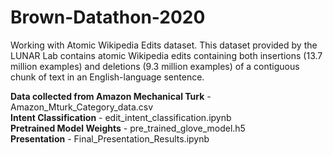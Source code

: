 # Brown-Datathon-2020
Working with Atomic Wikipedia Edits dataset. This dataset provided by the LUNAR Lab contains atomic Wikipedia edits containing both insertions (13.7 million examples) and deletions (9.3 million examples) of a contiguous chunk of text in an English-language sentence.


<b>Data collected from Amazon Mechanical Turk</b> - Amazon_Mturk_Category_data.csv <br/>
<b>Intent Classification</b> - edit_intent_classification.ipynb <br/>
<b>Pretrained Model Weights</b> - pre_trained_glove_model.h5 <br/>
<b>Presentation</b> - Final_Presentation_Results.ipynb <br/>
